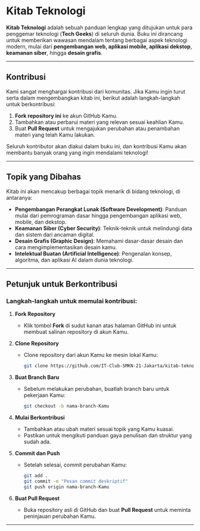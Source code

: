 # Kitab Teknologi

**Kitab Teknologi** adalah sebuah panduan lengkap yang ditujukan untuk para penggemar teknologi (**Tech Geeks**) di seluruh dunia. Buku ini dirancang untuk memberikan wawasan mendalam tentang berbagai aspek teknologi modern, mulai dari **pengembangan web, aplikasi mobile, aplikasi dekstop**, **keamanan siber**, hingga **desain grafis**. 

---

## Kontribusi

Kami sangat menghargai kontribusi dari komunitas. Jika Kamu ingin turut serta dalam mengembangkan kitab ini, berikut adalah langkah-langkah untuk berkontribusi:

1. **Fork repository ini** ke akun GitHub Kamu.
2. Tambahkan atau perbarui materi yang relevan sesuai keahlian Kamu.
3. Buat **Pull Request** untuk mengajukan perubahan atau penambahan materi yang telah Kamu lakukan.

Seluruh kontributor akan diakui dalam buku ini, dan kontribusi Kamu akan membantu banyak orang yang ingin mendalami teknologi!

---

## Topik yang Dibahas

Kitab ini akan mencakup berbagai topik menarik di bidang teknologi, di antaranya:

- **Pengembangan Perangkat Lunak (Software Development)**: Panduan mulai dari pemrograman dasar hingga pengembangan aplikasi web, mobile, dan dekstop.
- **Keamanan Siber (Cyber Security)**: Teknik-teknik untuk melindungi data dan sistem dari ancaman digital.
- **Desain Grafis (Graphic Design)**: Memahami dasar-dasar desain dan cara mengimplementasikan desain kamu.
- **Intelektual Buatan (Artificial Intelligence)**: Pengenalan konsep, algoritma, dan aplikasi AI dalam dunia teknologi.

---

## Petunjuk untuk Berkontribusi

### Langkah-langkah untuk memulai kontribusi:

1. **Fork Repository**
   - Klik tombol **Fork** di sudut kanan atas halaman GitHub ini untuk membuat salinan repository di akun Kamu.

2. **Clone Repository**
   - Clone repository dari akun Kamu ke mesin lokal Kamu:
     ```bash
     git clone https://github.com/IT-Club-SMKN-21-Jakarta/kitab-teknologi.git
     ```
   
3. **Buat Branch Baru**
   - Sebelum melakukan perubahan, buatlah branch baru untuk pekerjaan Kamu:
     ```bash
     git checkout -b nama-branch-Kamu
     ```

4. **Mulai Berkontribusi**
   - Tambahkan atau ubah materi sesuai topik yang Kamu kuasai.
   - Pastikan untuk mengikuti panduan gaya penulisan dan struktur yang sudah ada.

5. **Commit dan Push**
   - Setelah selesai, commit perubahan Kamu:
     ```bash
     git add .
     git commit -m "Pesan commit deskriptif"
     git push origin nama-branch-Kamu
     ```

6. **Buat Pull Request**
   - Buka repository asli di GitHub dan buat **Pull Request** untuk meminta peninjauan perubahan Kamu.

---
